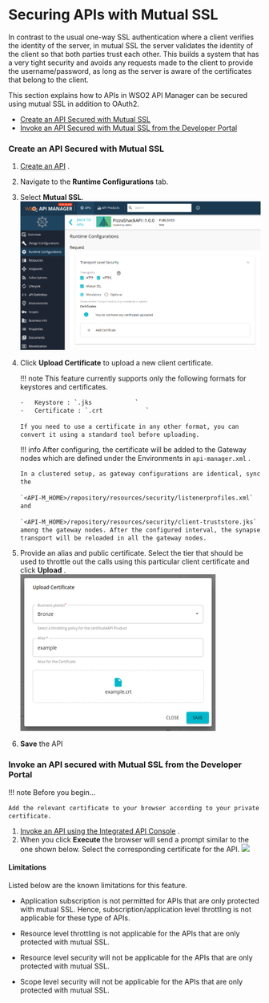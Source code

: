 # Securing APIs with Mutual SSL

In contrast to the usual one-way SSL authentication where a client verifies the identity of the server, in mutual SSL the server validates the identity of the client so that both parties trust each other. This builds a system that has a very tight security and avoids any requests made to the client to provide the username/password, as long as the server is aware of the certificates that belong to the client.

This section explains how to APIs in WSO2 API Manager can be secured using mutual SSL in addition to OAuth2.

-   [Create an API Secured with Mutual SSL](#SecuringAPIswithMutualSSL-CreateanAPISecuredwithMutualSSL)
-   [Invoke an API Secured with Mutual SSL from the Developer Portal](#SecuringAPIswithMutualSSL-InvokeanAPIsecuredwithMutualSSLfromtheDeveloperPortal)

### Create an API Secured with Mutual SSL

1.  [Create an API](/Learn/DesignAPI/CreateAPI/create-a-rest-api) .
2.  Navigate to the **Runtime Configurations** tab.
3.  Select **Mutual SSL**.
    ![](../../../assets/img/Learn/enable-mutual-ssl.png)

4.  Click **Upload Certificate** to upload a new client certificate.
    
    !!! note
        This feature currently supports only the following formats for keystores and certificates.

        -   Keystore : `.jks            `
        -   Certificate : `.crt            `

        If you need to use a certificate in any other format, you can convert it using a standard tool before uploading.


    !!! info
        After configuring, the certificate will be added to the Gateway nodes which are defined under the Environments in `api-manager.xml` . 
        
        In a clustered setup, as gateway configurations are identical, sync the 
        
        `<API-M_HOME>/repository/resources/security/listenerprofiles.xml` and 
        
        `<API-M_HOME>/repository/resources/security/client-truststore.jks` among the gateway nodes. After the configured interval, the synapse transport will be reloaded in all the gateway nodes.


5.  Provide an alias and public certificate. Select the tier that should be used to throttle out the calls using this particular client certificate and click **Upload** .
    ![](../../../assets/img/Learn/upload-certificate.png)
    
6.  **Save** the API
    
### Invoke an API secured with Mutual SSL from the Developer Portal

!!! note
    Before you begin...

    Add the relevant certificate to your browser according to your private certificate.

1.  [Invoke an API using the Integrated API Console](/Learn/ConsumeAPI/InvokeApis/InvokeApisUsingTools/invoke-an-api-using-the-integrated-api-console/) .
2.  When you click **Execute** the browser will send a prompt similar to the one shown below. Select the corresponding certificate for the API.
    ![]({{base_path}}/assets/attachments/103334944/103334940.png)

#### Limitations

Listed below are the known limitations for this feature.

-   Application subscription is not permitted for APIs that are only protected with mutual SSL. Hence, subscription/application level throttling is not applicable for these type of APIs.

-   Resource level throttling is not applicable for the APIs that are only protected with mutual SSL.

-   Resource level security will not be applicable for the APIs that are only protected with mutual SSL.

-   Scope level security will not be applicable for the APIs that are only protected with mutual SSL.
